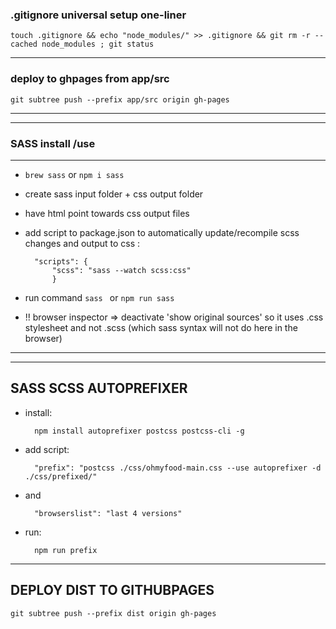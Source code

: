 ### .gitignore universal setup one-liner

    touch .gitignore && echo "node_modules/" >> .gitignore && git rm -r --cached node_modules ; git status

----

### deploy to ghpages from app/src

    git subtree push --prefix app/src origin gh-pages

---

---
### SASS install /use
---
- `brew sass`  or  `npm i sass`
- create sass input folder +  css output folder
- have html point towards css output files

- add script to package.json to automatically update/recompile scss changes and output to css :  
        
        "scripts": {
            "scss": "sass --watch scss:css"
            }

- run command `sass ` or  `npm run sass`

- !! browser inspector => deactivate 'show original sources' so it uses .css stylesheet and not .scss (which sass syntax will not do here in the browser)

---
---

SASS SCSS AUTOPREFIXER
-----
- install: 

        npm install autoprefixer postcss postcss-cli -g

- add script:

        "prefix": "postcss ./css/ohmyfood-main.css --use autoprefixer -d ./css/prefixed/"

- and       
        
        "browserslist": "last 4 versions"

- run:

        npm run prefix


----


DEPLOY DIST TO GITHUBPAGES
-----------

` git subtree push --prefix dist origin gh-pages `